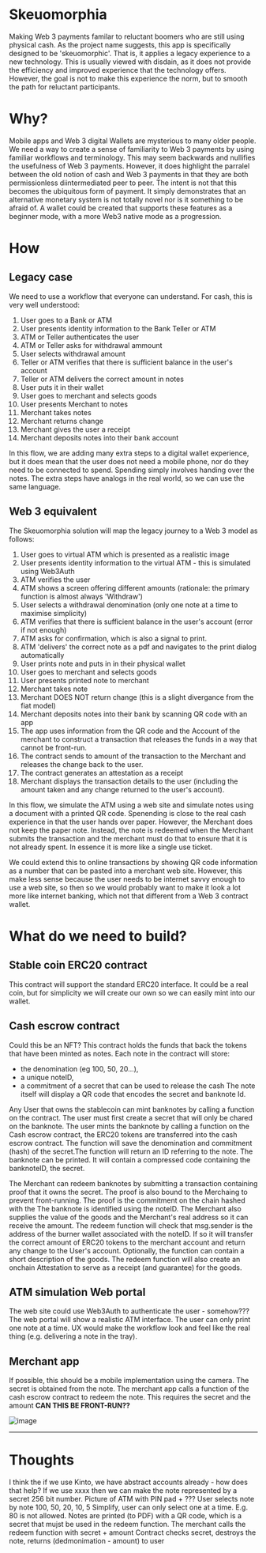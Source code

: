 # Skeuomorphia
Making Web 3 payments familar to reluctant boomers who are still using physical cash.
As the project name suggests, this app is specifically designed to be 'skeuomorphic'. That is, it applies a legacy experience to a new technology. This is usually viewed with disdain, as it does not provide the efficiency and improved experience that the technology offers. However, the goal is not to make this experience the norm, but to smooth the path for reluctant participants.

# Why?
Mobile apps and Web 3 digital Wallets are mysterious to many older people.  We need a way to create a sense of familiarity to Web 3 payments by using familiar workflows and terminology. This may seem backwards and nullifies the usefulness of Web 3 payments. However, it does highlight the parralel between the old notion of cash and Web 3 payments in that they are both permissionless diintermediated peer to peer.
The intent is not that this becomes the ubiquitous form of payment. It simply demonstrates that an alternative monetary system is not totally novel nor is it something to be afraid of. A wallet could be created that supports these features as a beginner mode, with a more Web3 native mode as a progression.

# How
## Legacy case
We need to use a workflow that everyone can understand.  For cash, this is very well understood:
1. User goes to a Bank or ATM 
2. User presents identity information to the Bank Teller or ATM
3. ATM or Teller authenticates the user
4. ATM or Teller asks for withdrawal ammount
5. User selects withdrawal amount
6. Teller or ATM verifies that there is sufficient balance in the user's account
7. Teller or ATM delivers the correct amount in notes
8. User puts it in their wallet
9. User goes to merchant and selects goods
10. User presents Merchant to notes
11. Merchant takes notes
12. Merchant returns change
13. Merchant gives the user a receipt
14. Merchant deposits notes into their bank account

In this flow, we are adding many extra steps to a digital wallet experience, but it does mean that the user does not need a mobile phone, nor do they need to be connected to spend. Spending simply involves handing over the notes. The extra steps have analogs in the real world, so we can use the same language.

## Web 3 equivalent
The Skeuomorphia solution will map the legacy journey to a Web 3 model as follows:
1. User goes to virtual ATM which is presented as a realistic image
2. User presents identity information to the virtual ATM - this is simulated using Web3Auth
3. ATM verifies the user
4. ATM shows a screen offering different amounts (rationale: the primary function is almost always 'Withdraw')
5. User selects a withdrawal denomination (only one note at a time to maximise simplicity)
6. ATM verifies that there is sufficient balance in the user's account (error if not enough)
7. ATM asks for confirmation, which is also a signal to print.
8. ATM 'delivers' the correct note as a pdf and navigates to the print dialog automatically
9. User prints note and puts in in their physical wallet
10. User goes to merchant and selects goods
11. User presents printed note to merchant
12. Merchant takes note
13. Merchant DOES NOT return change (this is a slight divergance from the fiat model)
14. Merchant deposits notes into their bank by scanning QR code with an app
15. The app uses information from the QR code and the Account of the merchant to construct a transaction that releases the funds in a way that cannot be front-run. 
16. The contract sends to amount of the transaction to the Merchant and releases the change back to the user.
17. The contract generates an attestation as a receipt
18. Merchant displays the transaction details to the user (including the amount taken and any change returned to the user's account).

In this flow, we simulate the ATM using a web site and simulate notes using a document with a printed QR code.  Spenending is close to the real cash experience in that the user hands over paper. However, the Merchant does not keep the paper note. Instead, the note is redeemed when the Merchant submits the transaction and the merchant must do that to ensure that it is not already spent. In essence it is more like a single use ticket.

We could extend this to online transactions by showing QR code information as a number that can be pasted into a merchant web site. However, this make less sense because the user needs to be internet savvy enough to use a web site, so then so we would probably want to make it look a lot more like internet banking, which not that different from a Web 3 contract wallet.

# What do we need to build?
## Stable coin ERC20 contract
This contract will support the standard ERC20 interface. It could be a real coin, but for simplicity we will create our own so we can easily mint into our wallet.
## Cash escrow contract
Could this be an NFT?
This contract holds the funds that back the tokens that have been minted as notes.
Each note in the contract will store: 
- the denomination (eg 100, 50, 20...),
- a unique noteID,
- a commitment of a secret that can be used to release the cash 
The note itself will display a QR code that encodes the secret and banknote Id. 

Any User that owns the stablecoin can mint banknotes by calling a function on the contract. 
The user must first create a secret that will only be chared on the banknote.
The user mints the banknote by calling a function on the Cash escrow contract, the ERC20 tokens are transferred into the cash escrow contract. The function will save the denomination and commitment (hash) of the secret.The function will return an ID referring to the note.
The banknote can be printed. It will contain a compressed code containing the banknoteID, the secret.

The Merchant can redeem banknotes by submitting a transaction containing proof that it owns the secret.  The proof is also bound to the Merchaing to prevent front-running.
The proof is the commitment on the chain hashed with the The banknote is identified using the noteID. The Merchant also supplies the value of the goods and the Merchant's real address so it can receive the amount. 
The redeem function will check that msg.sender is the address of the burner wallet associated with the noteID. If so it will transfer the correct amount of ERC20 tokens to the merchant account and return any change to the User's account.
Optionally, the function can contain a short description of the goods.
The redeem function will also create an onchain Attestation to serve as a receipt (and guarantee) for the goods.

## ATM simulation Web portal
The web site could use Web3Auth to authenticate the user - somehow???
The web portal will show a realistic ATM interface.
The user can only print one note at a time.
UX would make the workflow look and feel like the real thing (e.g. delivering a note in the tray). 
## Merchant app
If possible, this should be a mobile implementation using the camera.
The secret is obtained from the note.
The merchant app calls a function of the cash escrow contract to redeem the note.  This requires the secret and the amount **CAN THIS BE FRONT-RUN??**

![image](https://github.com/user-attachments/assets/10403d2c-0d7a-4482-a523-c3f738517169)

----
# Thoughts
I think the if we use Kinto, we have abstract accounts already - how does that help?
If we use xxxx then we can make the note represented by a secret 256 bit number.
Picture of ATM with PIN pad + ??? 
User selects note by note 100, 50, 20, 10, 5
Simplify, user can only select one at a time.  E.g. 80 is not allowed.
Notes are printed (to PDF) with a QR code, which is a secret that mujst be used in the redeem function.
The merchant calls the redeem function with secret + amount
Contract checks secret, destroys the note, returns (dedmonimation - amount) to user 

